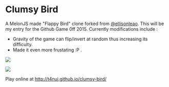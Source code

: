 Clumsy Bird
===========

A MelonJS made "Flappy Bird" clone forked from [@ellisonleao](http://github.com/ellisonleao).
This will be my entry for the Github Game 0ff 2015.
Currently modifications include :
  - Gravity of the game can flip/invert at random thus increasing its difficulty.
  - Made it even more frustating :P .

![](https://cloud.githubusercontent.com/assets/121322/6448504/4c8ddef8-c0cf-11e4-9a67-dd56af973cd4.jpg)

![](http://i.imgur.com/Slbvt65.png)

Play online at http://t4nuj.github.io/clumsy-bird/
